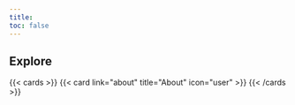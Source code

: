 ```yaml
---
title:
toc: false
---
```




## Explore

{{< cards >}}
  {{< card link="about" title="About" icon="user" >}}
{{< /cards >}}
